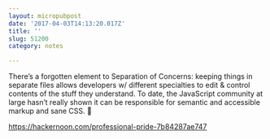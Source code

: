 ```yaml
---
layout: micropubpost
date: '2017-04-03T14:13:20.017Z'
title: ''
slug: 51200
category: notes

---
```

There’s a forgotten element to Separation of Concerns: keeping things in separate files allows developers w/ different specialties to edit &amp; control contents of the stuff they understand. To date, the JavaScript community at large hasn’t really shown it can be responsible for semantic and accessible markup and sane CSS. 🤔

https://hackernoon.com/professional-pride-7b84287ae747
